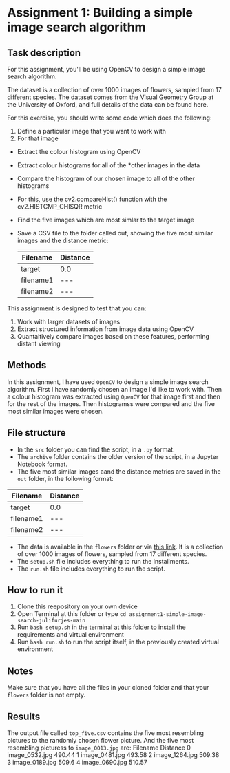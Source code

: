 # Assignment 1: Building a simple image search algorithm

## Task description
For this assignment, you'll be using OpenCV to design a simple image search algorithm.

The dataset is a collection of over 1000 images of flowers, sampled from 17 different species. The dataset comes from the Visual Geometry Group at the University of Oxford, and full details of the data can be found here.

For this exercise, you should write some code which does the following:

1. Define a particular image that you want to work with
2. For that image
  - Extract the colour histogram using OpenCV
  - Extract colour histograms for all of the *other images in the data
  - Compare the histogram of our chosen image to all of the other histograms
  - For this, use the cv2.compareHist() function with the cv2.HISTCMP_CHISQR metric
  - Find the five images which are most simlar to the target image
  - Save a CSV file to the folder called out, showing the five most similar images and the distance metric:

    |Filename|Distance|
    |---|---|
    |target|0.0|
    |filename1|---|
    |filename2|---|

This assignment is designed to test that you can:

1. Work with larger datasets of images
2. Extract structured information from image data using OpenCV
3. Quantaitively compare images based on these features, performing distant viewing

## Methods

In this assignment, I have used ```OpenCV``` to design a simple image search algorithm. First I have randomly chosen an image I'd like to work with. Then a colour histogram was extracted using ```OpenCV``` for that image first and then for the rest of the images. Then histogramss were compared and the five most similar images were chosen.

## File structure

- In the ```src``` folder you can find the script, in a ```.py``` format.
- The ```archive``` folder contains the older version of the script, in a Jupyter Notebook format.
- The five most similar images aand the distance metrics are saved in the ```out``` folder, in the following format:

|Filename|Distance|
|---|---|
|target|0.0|
|filename1|---|
|filename2|---|

- The data is available in the ```flowers``` folder or via [this link](https://www.robots.ox.ac.uk/~vgg/data/flowers/17/). It is a collection of over 1000 images of flowers, sampled from 17 different species.
- The ```setup.sh``` file includes everything to run the installments.
- The ```run.sh``` file includes everything to run the script.

## How to run it

1. Clone this reepository on your own device
2. Open Terminal at this folder or type ```cd assignment1-simple-image-search-julifurjes-main```
3. Run ```bash setup.sh``` in the terminal at this folder to install the requirements and virtual environment
4. Run ```bash run.sh``` to run the script itself, in the previously created virtual environment

## Notes

Make sure that you have all the files in your cloned folder and that your ```flowers``` folder is not empty.

## Results

The output file called ```top_five.csv``` contains the five most resembling pictures to the randomly chosen flower picture.
And the five most resembling picturess to ```image_0013.jpg``` are:
	Filename	Distance
0	image_0532.jpg	490.44
1	image_0481.jpg	493.58
2	image_1264.jpg	509.38
3	image_0189.jpg	509.6
4	image_0690.jpg	510.57

